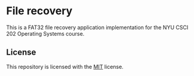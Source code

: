 # File recovery
This is a FAT32 file recovery application implementation for the NYU CSCI 202 Operating Systems course.

## License

This repository is licensed with the [MIT](LICENSE.txt) license.
